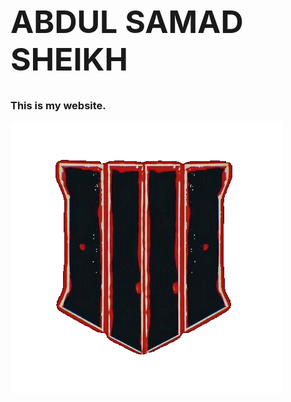 <h1 style="font-size: 50px;">ABDUL SAMAD SHEIKH</h1>
<h3>This is my website.</h3>
<img src="Media/banner.png" alt="">
